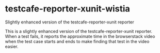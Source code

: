 # testcafe-reporter-xunit-wistia
Slightly enhanced version of the testcafe-reporter-xunit reporter

This is a slightly enhanced version of the testcafe-reporter-xunit reporter. When a test fails, it reports the approximate time in the browserstack video when the test case starts and ends to make finding that test in the video easier.
